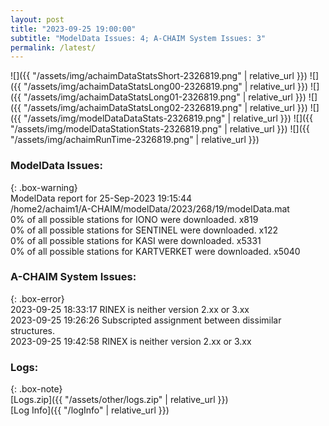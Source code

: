 ```yaml
---
layout: post
title: "2023-09-25 19:00:00"
subtitle: "ModelData Issues: 4; A-CHAIM System Issues: 3"
permalink: /latest/
---
```


![]({{ "/assets/img/achaimDataStatsShort-2326819.png" | relative_url }})
![]({{ "/assets/img/achaimDataStatsLong00-2326819.png" | relative_url }})
![]({{ "/assets/img/achaimDataStatsLong01-2326819.png" | relative_url }})
![]({{ "/assets/img/achaimDataStatsLong02-2326819.png" | relative_url }})
![]({{ "/assets/img/modelDataDataStats-2326819.png" | relative_url }})
![]({{ "/assets/img/modelDataStationStats-2326819.png" | relative_url }})
![]({{ "/assets/img/achaimRunTime-2326819.png" | relative_url }})


### ModelData Issues:  
  
{: .box-warning}  
 ModelData report for 25-Sep-2023 19:15:44   
 /home2/achaim1/A-CHAIM/modelData/2023/268/19/modelData.mat   
 0% of all possible stations for IONO were downloaded. x819   
 0% of all possible stations for SENTINEL were downloaded. x122   
 0% of all possible stations for KASI were downloaded. x5331   
 0% of all possible stations for KARTVERKET were downloaded. x5040   
  
### A-CHAIM System Issues:  
  
{: .box-error}  
2023-09-25 18:33:17 RINEX is neither version 2.xx or 3.xx  
2023-09-25 19:26:26 Subscripted assignment between dissimilar structures.  
2023-09-25 19:42:58 RINEX is neither version 2.xx or 3.xx  

### Logs:  
  
{: .box-note}  
[Logs.zip]({{ "/assets/other/logs.zip" | relative_url }})  
[Log Info]({{ "/logInfo" | relative_url }})  
